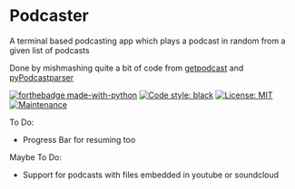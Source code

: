 # Podcaster
  
A terminal based podcasting app which plays a podcast in random from a given list of podcasts

Done by mishmashing quite a bit of code from [getpodcast](https://bitbucket.org/fholmer/getpodcast/src/default/) and
[pyPodcastparser](https://github.com/mr-rigden/pyPodcastParser)

[![forthebadge made-with-python](http://ForTheBadge.com/images/badges/made-with-python.svg)](https://www.python.org/)
[![Code style: black](https://img.shields.io/badge/code%20style-black-000000.svg?style=for-the-badge)](https://github.com/psf/black) 
[![License: MIT](https://img.shields.io/badge/License-MIT-yellow.svg?style=for-the-badge)](https://opensource.org/licenses/MIT) 
[![Maintenance](https://img.shields.io/badge/Maintained%3F-yes-green.svg?style=for-the-badge)](https://github.com/pranavtifr/podcaster/issues)

To Do:
 - Progress Bar for resuming too

Maybe To Do:
 - Support for podcasts with files embedded in youtube or soundcloud
